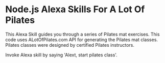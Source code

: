# Node.js Alexa Skills For A Lot Of Pilates

This Alexa Skill guides you through a series of Pilates mat exercises. This code uses ALotOfPilates.com API for generating the Pilates mat classes. Pilates classes were designed by certified Pilates instructors.

Invoke Alexa skill by saying 'Alext, start pilates class'.

<!---
How to run the build and deploy:

* Development environment
gulp build --env dev //copy environment configuration
gulp deploy --end dev //zip lamda/custom folder and deploys to aws


* Production environment
gulp build --env prod //copy environment configuration
gulp deploy --end prod //zip lamda/custom folder and deploys to aws


* test it locally
run 
    ./test/ngrok http 3001

    https://github.com/alexa/alexa-cookbook/blob/master/tools/LocalDebugger/nodejs/README.md

-->